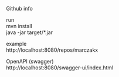 Github info

run<br>
mvn install<br>
java -jar target/*.jar

example<br>
http://localhost:8080/repos/marczakx

OpenAPI (swagger)<br>
http://localhost:8080/swagger-ui/index.html

